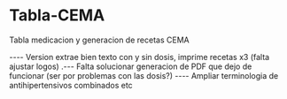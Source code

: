 # Tabla-CEMA
Tabla medicacion y generacion de recetas CEMA


---- Version extrae bien texto con y sin dosis, imprime recetas x3 (falta ajustar logos)
.--- Falta solucionar generacion de PDF que dejo de funcionar (ser por problemas con las dosis?)
---- Ampliar terminologia de antihipertensivos combinados etc
